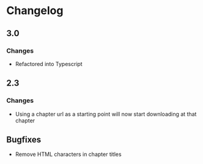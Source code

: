 # Changelog

## 3.0
### Changes
- Refactored into Typescript

## 2.3

### Changes

- Using a chapter url as a starting point will now start downloading at that chapter

## Bugfixes

- Remove HTML characters in chapter titles

